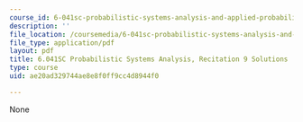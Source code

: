 ```yaml
---
course_id: 6-041sc-probabilistic-systems-analysis-and-applied-probability-fall-2013
description: ''
file_location: /coursemedia/6-041sc-probabilistic-systems-analysis-and-applied-probability-fall-2013/ae20ad329744ae8e8f0ff9cc4d8944f0_MIT6_041SCF13_rec09_sol.pdf
file_type: application/pdf
layout: pdf
title: 6.041SC Probabilistic Systems Analysis, Recitation 9 Solutions
type: course
uid: ae20ad329744ae8e8f0ff9cc4d8944f0

---
```

None